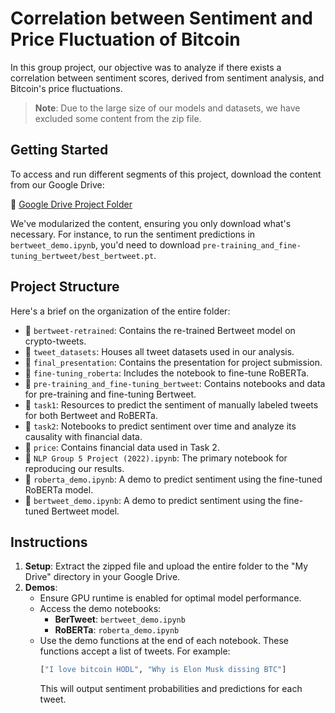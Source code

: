 # Correlation between Sentiment and Price Fluctuation of Bitcoin

In this group project, our objective was to analyze if there exists a correlation between sentiment scores, derived from sentiment analysis, and Bitcoin's price fluctuations.

> **Note**: Due to the large size of our models and datasets, we have excluded some content from the zip file.

## Getting Started

To access and run different segments of this project, download the content from our Google Drive:

🔗 [Google Drive Project Folder](https://drive.google.com/drive/folders/1brblSRUy-tGW83oCjk6CW75gtb4agHpK?usp=sharing)

We've modularized the content, ensuring you only download what's necessary. For instance, to run the sentiment predictions in `bertweet_demo.ipynb`, you'd need to download `pre-training_and_fine-tuning_bertweet/best_bertweet.pt`.

## Project Structure

Here's a brief on the organization of the entire folder:

- 📁 `bertweet-retrained`: Contains the re-trained Bertweet model on crypto-tweets.
- 📁 `tweet_datasets`: Houses all tweet datasets used in our analysis.
- 📁 `final_presentation`: Contains the presentation for project submission.
- 📁 `fine-tuning_roberta`: Includes the notebook to fine-tune RoBERTa.
- 📁 `pre-training_and_fine-tuning_bertweet`: Contains notebooks and data for pre-training and fine-tuning Bertweet.
- 📁 `task1`: Resources to predict the sentiment of manually labeled tweets for both Bertweet and RoBERTa.
- 📁 `task2`: Notebooks to predict sentiment over time and analyze its causality with financial data.
- 📁 `price`: Contains financial data used in Task 2.
- 📓 `NLP Group 5 Project (2022).ipynb`: The primary notebook for reproducing our results.
- 📓 `roberta_demo.ipynb`: A demo to predict sentiment using the fine-tuned RoBERTa model.
- 📓 `bertweet_demo.ipynb`: A demo to predict sentiment using the fine-tuned Bertweet model.

## Instructions

1. **Setup**: Extract the zipped file and upload the entire folder to the "My Drive" directory in your Google Drive.
2. **Demos**:
    - Ensure GPU runtime is enabled for optimal model performance.
    - Access the demo notebooks:
      - **BerTweet**: `bertweet_demo.ipynb`
      - **RoBERTa**: `roberta_demo.ipynb`
    - Use the demo functions at the end of each notebook. These functions accept a list of tweets. For example:
      ```python
      ["I love bitcoin HODL", "Why is Elon Musk dissing BTC"]
      ```
      This will output sentiment probabilities and predictions for each tweet.
